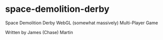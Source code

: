 space-demolition-derby
======================

Space Demolition Derby WebGL (somewhat massively) Multi-Player Game

Written by James (Chase) Martin